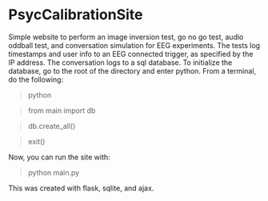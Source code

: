 # PsycCalibrationSite
Simple website to perform an image inversion test, go no go test, audio oddball test, and conversation simulation for EEG experiments.
The tests log timestamps and user info to an EEG connected trigger, as specified by the IP address. The conversation logs to a sql database. To initialize the database, go to the root of the directory and enter python. From a terminal, do the following:

>python

>from main import db

>db.create_all()

>exit()

Now, you can run the site with:
>python main.py

This was created with flask, sqlite, and ajax.
